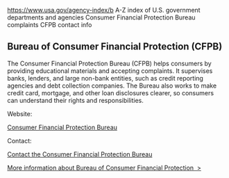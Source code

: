

https://www.usa.gov/agency-index/b
A-Z index of U.S. government departments and agencies
Consumer Financial Protection Bureau complaints
CFPB contact info

Bureau of Consumer Financial Protection (CFPB)
----------------------------------------------

The Consumer Financial Protection Bureau (CFPB) helps consumers by providing educational materials and accepting complaints. It supervises banks, lenders, and large non-bank entities, such as credit reporting agencies and debt collection companies. The Bureau also works to make credit card, mortgage, and other loan disclosures clearer, so consumers can understand their rights and responsibilities.

Website:

[Consumer Financial Protection Bureau](https://www.consumerfinance.gov/)

Contact:

[Contact the Consumer Financial Protection Bureau](https://www.consumerfinance.gov/about-us/contact-us/)

[More information about Bureau of Consumer Financial Protection  >](https://www.usa.gov/agencies/consumer-financial-protection-bureau)
